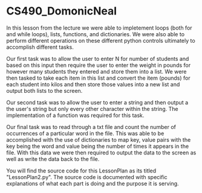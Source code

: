 # CS490_DomonicNeal


In this lesson from the lecture we were able to impletement loops (both for and while loops), lists, functions, and dictionaries.
We were also able to perform different operations on these different python controls ultimately to accomplish different tasks. 

Our first task was to allow the user to enter N for number of students and based on this input then require the user to enter 
the weight in pounds for however many students they entered and store them into a list. We were then tasked to take each item in this
list and convert the item (pounds) for each student into kilos and then store those values into a new list and output both lists to the
screen.

Our second task was to allow the user to enter a string and then output a the user's string but only every other character within the
string. The implementation of a function was required for this task. 

Our final task was to read through a txt file and count the number of occurrences of a particular word in the file. This was able to be
accomplished with the use of dictionaries to map key, value pairs with the key being the word and value being the number of times it 
appears in the file. With this data we were then required to output the data to the screen as well as write the data back to the file.

You will find the source code for this LessonPlan as its titled "LessonPlan2.py". The source code is documented with specific explanations
of what each part is doing and the purpose it is serving.
